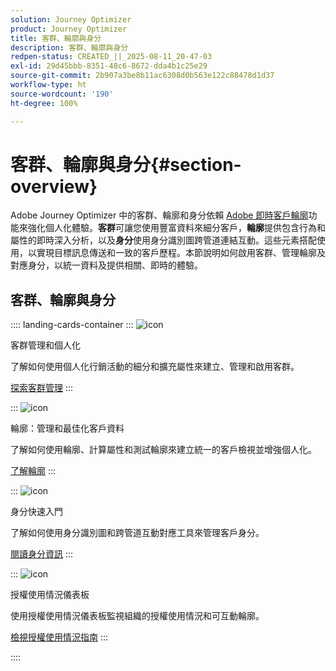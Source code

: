 ```yaml
---
solution: Journey Optimizer
product: Journey Optimizer
title: 客群、輪廓與身分
description: 客群、輪廓與身分
redpen-status: CREATED_||_2025-08-11_20-47-03
exl-id: 29d45bbb-8351-48c6-8672-dda4b1c25e29
source-git-commit: 2b907a3be8b11ac6308d0b563e122c88478d1d37
workflow-type: ht
source-wordcount: '190'
ht-degree: 100%

---
```


# 客群、輪廓與身分{#section-overview}

Adobe Journey Optimizer 中的客群、輪廓和身分依賴 [Adobe 即時客戶輪廓](https://experienceleague.adobe.com/zh-hant/docs/experience-platform/profile/home)功能來強化個人化體驗。**客群**&#x200B;可讓您使用豐富資料來細分客戶，**輪廓**&#x200B;提供包含行為和屬性的即時深入分析，以及&#x200B;**身分**&#x200B;使用身分識別圖跨管道連結互動。這些元素搭配使用，以實現目標訊息傳送和一致的客戶歷程。本節說明如何啟用客群、管理輪廓及對應身分，以統一資料及提供相關、即時的體驗。

## 客群、輪廓與身分

:::: landing-cards-container
:::
![icon](https://cdn.experienceleague.adobe.com/icons/bullseye.svg?lang=zh-Hant)

客群管理和個人化

了解如何使用個人化行銷活動的細分和擴充屬性來建立、管理和啟用客群。

[探索客群管理](audiences-landing-page.md)
:::

:::
![icon](https://cdn.experienceleague.adobe.com/icons/user-circle.svg?lang=zh-Hant)

輪廓：管理和最佳化客戶資料

了解如何使用輪廓、計算屬性和測試輪廓來建立統一的客戶檢視並增強個人化。

[了解輪廓](profiles-landing-page.md)
:::

:::
![icon](https://cdn.experienceleague.adobe.com/icons/fingerprint.svg?lang=zh-Hant)

身分快速入門

了解如何使用身分識別圖和跨管道互動對應工具來管理客戶身分。

[閱讀身分資訊](../using/audience/get-started-identity.md)
:::

:::
![icon](https://cdn.experienceleague.adobe.com/icons/chart-line.svg?lang=zh-Hant)

授權使用情況儀表板

使用授權使用情況儀表板監視組織的授權使用情況和可互動輪廓。

[檢視授權使用情況指南](../using/audience/license-usage.md)
:::

::::
